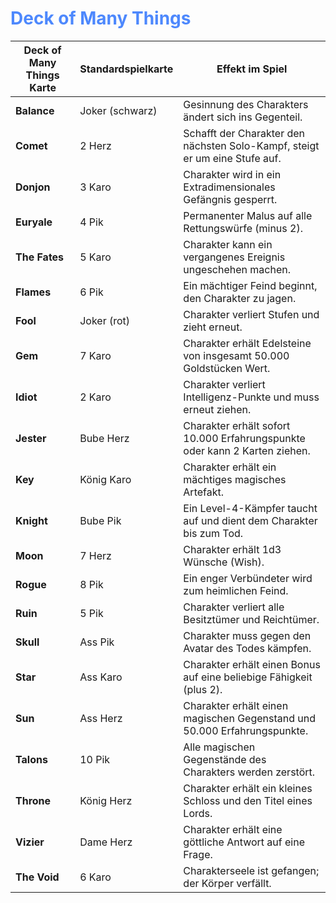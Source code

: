 # <font color = 4d88fd>Deck of Many Things</font>

| **Deck of Many Things Karte** | **Standardspielkarte** | **Effekt im Spiel**                                        |
|--------------------------------|------------------------|------------------------------------------------------------|
| **Balance**                    | Joker (schwarz)       | Gesinnung des Charakters ändert sich ins Gegenteil.        |
| **Comet**                      | 2 Herz                | Schafft der Charakter den nächsten Solo-Kampf, steigt er um eine Stufe auf. |
| **Donjon**                     | 3 Karo                | Charakter wird in ein Extradimensionales Gefängnis gesperrt. |
| **Euryale**                    | 4 Pik                 | Permanenter Malus auf alle Rettungswürfe (minus 2).        |
| **The Fates**                  | 5 Karo                | Charakter kann ein vergangenes Ereignis ungeschehen machen. |
| **Flames**                     | 6 Pik                 | Ein mächtiger Feind beginnt, den Charakter zu jagen.       |
| **Fool**                       | Joker (rot)           | Charakter verliert Stufen und zieht erneut.                |
| **Gem**                        | 7 Karo                | Charakter erhält Edelsteine von insgesamt 50.000 Goldstücken Wert. |
| **Idiot**                      | 2 Karo                | Charakter verliert Intelligenz-Punkte und muss erneut ziehen. |
| **Jester**                     | Bube Herz             | Charakter erhält sofort 10.000 Erfahrungspunkte oder kann 2 Karten ziehen. |
| **Key**                        | König Karo            | Charakter erhält ein mächtiges magisches Artefakt.         |
| **Knight**                     | Bube Pik              | Ein Level-4-Kämpfer taucht auf und dient dem Charakter bis zum Tod. |
| **Moon**                       | 7 Herz                | Charakter erhält 1d3 Wünsche (Wish).                       |
| **Rogue**                      | 8 Pik                 | Ein enger Verbündeter wird zum heimlichen Feind.           |
| **Ruin**                       | 5 Pik                 | Charakter verliert alle Besitztümer und Reichtümer.        |
| **Skull**                      | Ass Pik               | Charakter muss gegen den Avatar des Todes kämpfen.         |
| **Star**                       | Ass Karo              | Charakter erhält einen Bonus auf eine beliebige Fähigkeit (plus 2). |
| **Sun**                        | Ass Herz              | Charakter erhält einen magischen Gegenstand und 50.000 Erfahrungspunkte. |
| **Talons**                     | 10 Pik                | Alle magischen Gegenstände des Charakters werden zerstört. |
| **Throne**                     | König Herz            | Charakter erhält ein kleines Schloss und den Titel eines Lords. |
| **Vizier**                     | Dame Herz             | Charakter erhält eine göttliche Antwort auf eine Frage.    |
| **The Void**                   | 6 Karo                | Charakterseele ist gefangen; der Körper verfällt.          |
